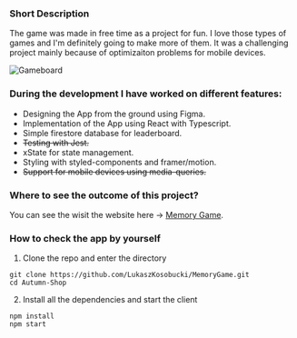 ### Short Description

The game was made in free time as a project for fun. I love those types of games and I'm definitely going to make more of them. It was a challenging project mainly because of optimizaiton problems for mobile devices. 

<some screenshots of the webpage to be added here> 
  
![Gameboard](https://i.imgur.com/8Odzw2z.png)

### During the development I have worked on different features:

* Designing the App from the ground using Figma.
* Implementation of the App using React with Typescript.
* Simple firestore database for leaderboard.
* ~~Testing with Jest.~~
* xState for state management.
* Styling with styled-components and framer/motion.
* ~~Support for mobile devices using media-queries.~~

### Where to see the outcome of this project? 

You can see the wisit the website here -> [Memory Game](https://www.memory-game.lukaszkosobucki.pl/).

### How to check the app by yourself

1. Clone the repo and enter the directory
```
git clone https://github.com/LukaszKosobucki/MemoryGame.git
cd Autumn-Shop 
```
2. Install all the dependencies and start the client
```
npm install
npm start
```
